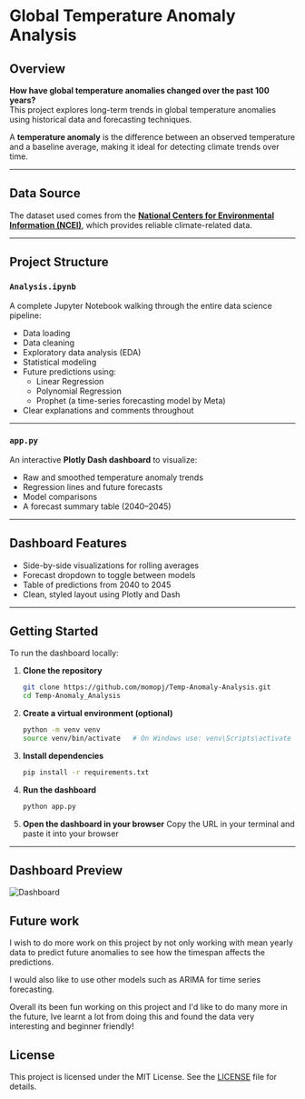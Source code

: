 # Global Temperature Anomaly Analysis

## Overview

**How have global temperature anomalies changed over the past 100 years?**  
This project explores long-term trends in global temperature anomalies using historical data and forecasting techniques.

A **temperature anomaly** is the difference between an observed temperature and a baseline average, making it ideal for detecting climate trends over time.

---

## Data Source

The dataset used comes from the **[National Centers for Environmental Information (NCEI)](https://www.ncei.noaa.gov/)**, which provides reliable climate-related data.

---

## Project Structure

### `Analysis.ipynb`

A complete Jupyter Notebook walking through the entire data science pipeline:
- Data loading  
- Data cleaning  
- Exploratory data analysis (EDA)  
- Statistical modeling  
- Future predictions using:
  - Linear Regression  
  - Polynomial Regression  
  - Prophet (a time-series forecasting model by Meta)  
- Clear explanations and comments throughout

---

### `app.py`

An interactive **Plotly Dash dashboard** to visualize:
- Raw and smoothed temperature anomaly trends
- Regression lines and future forecasts
- Model comparisons
- A forecast summary table (2040–2045)

---

## Dashboard Features

- Side-by-side visualizations for rolling averages
- Forecast dropdown to toggle between models
- Table of predictions from 2040 to 2045
- Clean, styled layout using Plotly and Dash

---

## Getting Started

To run the dashboard locally:

1. **Clone the repository**  
   ```bash
   git clone https://github.com/momopj/Temp-Anomaly-Analysis.git
   cd Temp-Anomaly_Analysis
2. **Create a virtual environment (optional)**
   ```bash
   python -m venv venv
   source venv/bin/activate   # On Windows use: venv\Scripts\activate
3. **Install dependencies**
   ```bash
   pip install -r requirements.txt
4. **Run the dashboard**
   ```bash
   python app.py
5. **Open the dashboard in your browser**
Copy the URL in your terminal and paste it into your browser

---

## Dashboard Preview

![Dashboard](preview.png)

## Future work
I wish to do more work on this project by not only working with mean yearly data to predict future anomalies to see how the timespan affects the predictions.

I would also like to use other models such as ARIMA for time series forecasting.

Overall its been fun working on this project and I'd like to do many more in the future, Ive learnt a lot from doing this and found the data very interesting and beginner friendly!

## License

This project is licensed under the MIT License. See the [LICENSE](LICENSE) file for details.